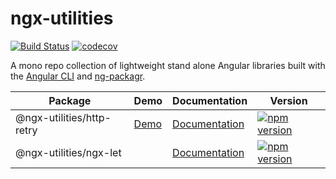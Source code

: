 # ngx-utilities
[![Build Status](https://travis-ci.org/kevinphelps/ngx-utilities.svg?branch=master)](https://travis-ci.org/kevinphelps/ngx-utilities)
[![codecov](https://codecov.io/gh/kevinphelps/ngx-utilities/branch/master/graph/badge.svg)](https://codecov.io/gh/kevinphelps/ngx-utilities)

A mono repo collection of lightweight stand alone Angular libraries built with
the [Angular CLI](https://github.com/angular/angular-cli) and [ng-packagr](https://github.com/dherges/ng-packagr).

| Package | Demo | Documentation | Version |
| ------------- | ------------- | ------------- | ------------- |
| @ngx-utilities/http-retry | [Demo](https://github.com/kevinphelps/ngx-utilities/tree/master/docs/demos/http-retry.gif) | [Documentation](https://github.com/kevinphelps/ngx-utilities/blob/master/projects/http-retry/README.md) | [![npm version](https://badge.fury.io/js/%40ngx-utilities%2Fhttp-retry.svg)](https://www.npmjs.com/package/@ngx-utilities/http-retry) |
| @ngx-utilities/ngx-let | | [Documentation](https://github.com/kevinphelps/ngx-utilities/blob/master/projects/ngx-let/README.md) | [![npm version](https://badge.fury.io/js/%40ngx-utilities%2Fngx-let.svg)](https://www.npmjs.com/package/@ngx-utilities/ngx-let) |
